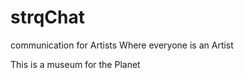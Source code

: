 # strqChat 
communication for Artists
Where everyone is an Artist



This is a museum for the Planet

